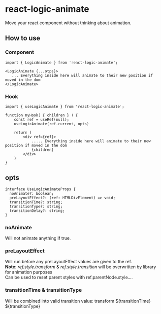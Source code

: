 # react-logic-animate

Move your react component without thinking about animation.

## How to use

### Component

```
import { LogicAnimate } from 'react-logic-animate';

<LogicAnimate {...otps}>
   ... Everything inside here will animate to their new position if moved in the dom
</LogicAnimate>
```

### Hook

```
import { useLogicAnimate } from 'react-logic-animate';

function myHook( { children } ) {
    const ref = useRef(null);
    useLogicAnimate(ref.current, opts)

    return (
        <div ref={ref}>
            ..... Everything inside here will animate to their new position if moved in the dom
            {children}
        </div>
    )
}
```

## opts

```
interface UseLogicAnimateProps {
  noAnimate?: boolean;
  preLayoutEffect?: (ref: HTMLDivElement) => void;
  transitionTime?: string;
  transitionType?: string;
  transitionDelay?: string;
}
```

### noAnimate

Will not animate anything if true.

### preLayoutEffect

Will run before any preLayoutEffect values are given to the ref.  
**Note**:
_ref.style.transform_ & _ref.style.transition_ will be overwritten by library for animation purposes  
Can be used to reset parent styles with ref.parentNode.style....

### transitionTime & transitionType

Will be combined into valid transition value: transform ${transitionTime} ${transitionType}
